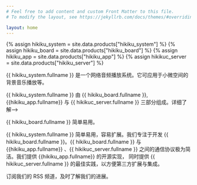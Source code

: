 ```yaml
---
# Feel free to add content and custom Front Matter to this file.
# To modify the layout, see https://jekyllrb.com/docs/themes/#overriding-theme-defaults

layout: home
---
```


{% assign hikiku_system    = site.data.products["hikiku_system"] %}
{% assign hikiku_board     = site.data.products["hikiku_board"] %}
{% assign hikiku_app       = site.data.products["hikiku_app"] %}
{% assign hikikuc_server   = site.data.products["hikiku_server"] %}


{{ hikiku_system.fullname }} 是一个网络音频播放系统。它可应用于小微空间的背景音乐播放等。


{{ hikiku_system.fullname }} 由 {{ hikiku_board.fullname }}, {{hikiku_app.fullname}} 与 {{ hikikuc_server.fullname }} 三部分组成。详细了解-->

{{ hikiku_board.fullname }} 简单易用。

{{ hikiku_system.fullname }} 简单易用，容易扩展。我们专注于开发 {{ hikiku_board.fullname }}。{{ hikiku_board.fullname }} 与 {{hikiku_app.fullname}} 、{{ hikikuc_server.fullname }} 之间的通信协议极为简洁。我们提供 {{hikiku_app.fullname}} 的开源实现， 同时提供 {{ hikikuc_server.fullname }} 的最佳实践，以方便第三方扩展与集成。

订阅我们的 RSS 频道，及时了解我们的进展。
